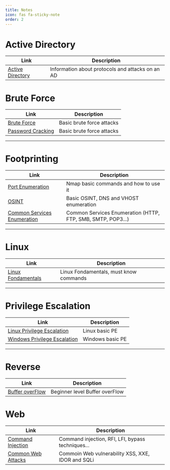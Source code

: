 ```yaml
---
title: Notes
icon: fas fa-sticky-note
order: 2
---
```


# Active Directory

| **Link**   | **Description**    |
|--------------- | --------------- |
| [Active Directory](/Notes/AD/AD_Basics)  | Information about protocols and attacks on an AD   |

# Brute Force 

| **Link**   | **Description**    |
|--------------- | --------------- |
| [Brute Force](/Notes/Brute_Force/Brute_Force)  | Basic brute force attacks   |
| [Password Cracking](/Notes/Brute_Force/Password_Cracking)  | Basic brute force attacks   |

---

# Footprinting

| **Link**   | **Description**    |
|--------------- | --------------- |
| [Port Enumeration](/Notes/Footprinting/Port_Enumeration) | Nmap basic commands and how to use it |
| [OSINT](/Notes/Footprinting/OSINT) | Basic OSINT, DNS and VHOST enumeration |
| [Common Services Enumeration](/Notes/Footprinting/Common_Services_Enumeration_&_Attacks) | Common Services Enumeration (HTTP, FTP, SMB, SMTP, POP3...) |

---

# Linux 

| **Link**   | **Description**    |
|--------------- | --------------- |
| [Linux Fondamentals](/Notes/Linux/Linux_Fondamentals) | Linux Fondamentals, must know commands |

---

# Privilege Escalation

| **Link**   | **Description**    |
|--------------- | --------------- |
| [Linux Privilege Escalation](/Notes/Privilege_Escalation/Linux_PE) | Linux basic PE |
| [Windows Privilege Escalation](/Notes/Privilege_Escalation/Windows_PE) | Windows basic PE |

---

# Reverse

| **Link**   | **Description**    |
|--------------- | --------------- |
| [Buffer overFlow](/Notes/Reverse/BOF) | Beginner level Buffer overFlow |


# Web

| **Link**   | **Description**    |
|--------------- | --------------- |
| [Command Injection](/Notes/Web/Command_Injection) | Command injection, RFI, LFI, bypass techniques... |
| [Common Web Attacks](/Notes/Web/Common_Web_Attacks) | Commoin Web vulnerability XSS, XXE, IDOR and SQLi |

